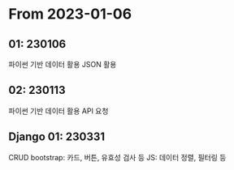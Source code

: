 # From 2023-01-06
## 01: 230106
  파이썬 기반 데이터 활용
  JSON 활용

## 02: 230113
  파이썬 기반 데이터 활용
  API 요청

## Django 01: 230331
  CRUD
  bootstrap: 카드, 버튼, 유효성 검사 등
  JS: 데이터 정렬, 필터링 등